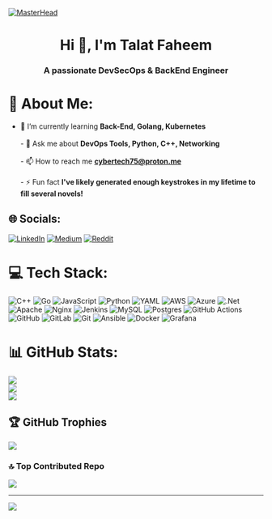 [![MasterHead](https://user-images.githubusercontent.com/74038190/225813708-98b745f2-7d22-48cf-9150-083f1b00d6c9.gif)](https://github.com/CYBERCODERoss)
<h1 align="center">Hi 👋, I'm Talat Faheem</h1>
<h3 align="center">A passionate DevSecOps & BackEnd Engineer</h3>

# 💫 About Me:
- 🌱 I’m currently learning **Back-End, Golang, Kubernetes**<br><br>- 💬 Ask me about **DevOps Tools, Python, C++, Networking**<br><br>- 📫 How to reach me **cybertech75@proton.me**<br><br>- ⚡ Fun fact **I've likely generated enough keystrokes in my lifetime to fill several novels!**


## 🌐 Socials:
[![LinkedIn](https://img.shields.io/badge/LinkedIn-%230077B5.svg?logo=linkedin&logoColor=white)](https://linkedin.com/in/talat-fm) [![Medium](https://img.shields.io/badge/Medium-12100E?logo=medium&logoColor=white)](https://medium.com/@@talatfaheem) [![Reddit](https://img.shields.io/badge/Reddit-%23FF4500.svg?logo=Reddit&logoColor=white)](https://reddit.com/user/CYBERCODERoss) 

# 💻 Tech Stack:
![C++](https://img.shields.io/badge/c++-%2300599C.svg?style=for-the-badge&logo=c%2B%2B&logoColor=white) ![Go](https://img.shields.io/badge/go-%2300ADD8.svg?style=for-the-badge&logo=go&logoColor=white) ![JavaScript](https://img.shields.io/badge/javascript-%23323330.svg?style=for-the-badge&logo=javascript&logoColor=%23F7DF1E) ![Python](https://img.shields.io/badge/python-3670A0?style=for-the-badge&logo=python&logoColor=ffdd54) ![YAML](https://img.shields.io/badge/yaml-%23ffffff.svg?style=for-the-badge&logo=yaml&logoColor=151515) ![AWS](https://img.shields.io/badge/AWS-%23FF9900.svg?style=for-the-badge&logo=amazon-aws&logoColor=white) ![Azure](https://img.shields.io/badge/azure-%230072C6.svg?style=for-the-badge&logo=microsoftazure&logoColor=white) ![.Net](https://img.shields.io/badge/.NET-5C2D91?style=for-the-badge&logo=.net&logoColor=white) ![Apache](https://img.shields.io/badge/apache-%23D42029.svg?style=for-the-badge&logo=apache&logoColor=white) ![Nginx](https://img.shields.io/badge/nginx-%23009639.svg?style=for-the-badge&logo=nginx&logoColor=white) ![Jenkins](https://img.shields.io/badge/jenkins-%232C5263.svg?style=for-the-badge&logo=jenkins&logoColor=white) ![MySQL](https://img.shields.io/badge/mysql-4479A1.svg?style=for-the-badge&logo=mysql&logoColor=white) ![Postgres](https://img.shields.io/badge/postgres-%23316192.svg?style=for-the-badge&logo=postgresql&logoColor=white) ![GitHub Actions](https://img.shields.io/badge/github%20actions-%232671E5.svg?style=for-the-badge&logo=githubactions&logoColor=white) ![GitHub](https://img.shields.io/badge/github-%23121011.svg?style=for-the-badge&logo=github&logoColor=white) ![GitLab](https://img.shields.io/badge/gitlab-%23181717.svg?style=for-the-badge&logo=gitlab&logoColor=white) ![Git](https://img.shields.io/badge/git-%23F05033.svg?style=for-the-badge&logo=git&logoColor=white) ![Ansible](https://img.shields.io/badge/ansible-%231A1918.svg?style=for-the-badge&logo=ansible&logoColor=white) ![Docker](https://img.shields.io/badge/docker-%230db7ed.svg?style=for-the-badge&logo=docker&logoColor=white) ![Grafana](https://img.shields.io/badge/grafana-%23F46800.svg?style=for-the-badge&logo=grafana&logoColor=white)
# 📊 GitHub Stats:
![](https://github-readme-stats.vercel.app/api?username=CYBERCODERoss&theme=dark&hide_border=false&include_all_commits=true&count_private=false)<br/>
![](https://github-readme-streak-stats.herokuapp.com/?user=CYBERCODERoss&theme=dark&hide_border=false)<br/>
![](https://github-readme-stats.vercel.app/api/top-langs/?username=CYBERCODERoss&theme=dark&hide_border=false&include_all_commits=true&count_private=false&layout=compact)

## 🏆 GitHub Trophies
![](https://github-profile-trophy.vercel.app/?username=CYBERCODERoss&theme=radical&no-frame=false&no-bg=true&margin-w=4)

### 🔝 Top Contributed Repo
![](https://github-contributor-stats.vercel.app/api?username=CYBERCODERoss&limit=5&theme=dark&combine_all_yearly_contributions=true)

---
[![](https://visitcount.itsvg.in/api?id=CYBERCODERoss&icon=0&color=0)](https://visitcount.itsvg.in)

<!-- Proudly created with GPRM ( https://gprm.itsvg.in ) -->
